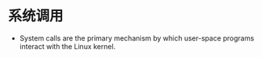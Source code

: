# 系统调用
* System calls are the primary mechanism by which user-space programs interact with the Linux kernel. 